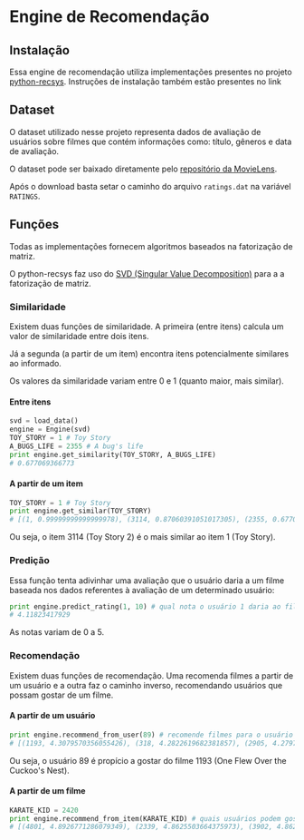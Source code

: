 # Engine de Recomendação

## Instalação
Essa engine de recomendação utiliza implementações presentes no projeto [python-recsys](https://github.com/ocelma/python-recsys). Instruções de instalação também estão presentes no link

## Dataset
O dataset utilizado nesse projeto representa dados de avaliação de usuários sobre filmes que contém informações como: título, gêneros e data de avaliação.

O dataset pode ser baixado diretamente pelo [repositório da MovieLens](https://grouplens.org/datasets/movielens/1m/).

Após o download basta setar o caminho do arquivo `ratings.dat` na variável `RATINGS`.

## Funções
Todas as implementações fornecem algoritmos baseados na fatorização de matriz.

O python-recsys faz uso do [SVD (Singular Value Decomposition)](https://en.wikipedia.org/wiki/Singular_value_decomposition) para a a fatorização de matriz.

### Similaridade
Existem duas funções de similaridade. A primeira (entre itens) calcula um valor de similaridade entre dois itens.

Já a segunda (a partir de um item) encontra itens potencialmente similares ao informado.

Os valores da similaridade variam entre 0 e 1 (quanto maior, mais similar).
#### Entre itens
```python
svd = load_data()
engine = Engine(svd)
TOY_STORY = 1 # Toy Story
A_BUGS_LIFE = 2355 # A bug's life
print engine.get_similarity(TOY_STORY, A_BUGS_LIFE)
# 0.677069366773
```

#### A partir de um item
```python
TOY_STORY = 1 # Toy Story
print engine.get_similar(TOY_STORY)
# [(1, 0.99999999999999978), (3114, 0.87060391051017305), (2355, 0.67706936677314977), (588, 0.58073514967544992), (595, 0.46031829709744226), (1907, 0.44589398718134982), (364, 0.42908159895577563), (2081, 0.42566581277822413), (3396, 0.42474056361934953), (2761, 0.40439361857576017)]
```
Ou seja, o item 3114 (Toy Story 2) é o mais similar ao item 1 (Toy Story).

### Predição
Essa função tenta adivinhar uma avaliação que o usuário daria a um filme baseada nos dados referentes à avaliação de um determinado usuário:
```python
print engine.predict_rating(1, 10) # qual nota o usuário 1 daria ao filme 10?
# 4.11823417929
```
As notas variam de 0 a 5.

### Recomendação
Existem duas funções de recomendação. Uma recomenda filmes a partir de um usuário e a outra faz o caminho inverso, recomendando usuários que possam gostar de um filme.

#### A partir de um usuário
```python
print engine.recommend_from_user(89) # recomende filmes para o usuário 89
# [(1193, 4.3079570356055426), (318, 4.2822619682381857), (2905, 4.2797600479045848), (1198, 4.2563654970507399), (50, 4.2207264111002827), (2019, 4.211843330561412), (904, 4.1990555544080577), (527, 4.1938272001459929), (745, 4.1772025691190917), (1212, 4.1610853531292582)]
```
Ou seja, o usuário 89 é propício a gostar do filme 1193 (One Flew Over the Cuckoo's Nest).

#### A partir de um filme
```python
KARATE_KID = 2420
print engine.recommend_from_item(KARATE_KID) # quais usuários podem gostar do filme 2420 (The Karate Kid)
# [(4801, 4.8926771286079349), (2339, 4.8625503664375973), (3902, 4.8622025911549054), (283, 4.8016103413311599), (3032, 4.785088757413309), (3324, 4.7343748811568105), (5862, 4.7320035863040424), (4634, 4.7033854873168846), (412, 4.6940386350020233), (446, 4.6939587815173871)]
```
